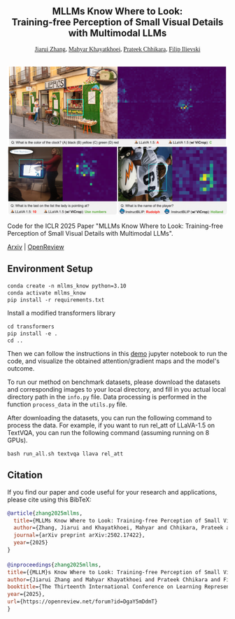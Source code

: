 <p align="center">
  <h2 align="center" style="margin-top: -30px;">MLLMs Know Where to Look: <br>Training-free Perception of Small Visual Details with Multimodal LLMs</h2>
</p>

<div style="font-family: charter;" align="center">
    <a href="https://saccharomycetes.github.io/" target="_blank">Jiarui Zhang</a>,
    <a href="https://mahyarkoy.github.io/" target="_blank">Mahyar Khayatkhoei</a>,
    <a href="https://www.prateekchhikara.com/" target="_blank">Prateek Chhikara</a>,
    <a href="https://www.ilievski.info/" target="_blank">Filip Ilievski</a>
</div>

<br>

<p align="center">
  <img src="images/method_case.png" alt="Geoperception" width="600">
</p>




Code for the ICLR 2025 Paper "MLLMs Know Where to Look: Training-free Perception of Small Visual Details with Multimodal LLMs".

[Arxiv](https://arxiv.org/abs/2502.17422) | [OpenReview](https://openreview.net/forum?id=DgaY5mDdmT)


## Environment Setup
```
conda create -n mllms_know python=3.10
conda activate mllms_know
pip install -r requirements.txt
```
Install a modified transformers library
```
cd transformers
pip install -e .
cd ..
```

Then we can follow the instructions in this [demo](quick_start.ipynb) jupyter notebook to run the code, and visualize the obtained attention/gradient maps and the model's outcome.

To run our method on benchmark datasets, please download the datasets and corresponding images to your local directory, and fill in you actual local directory path in the `info.py` file. Data processing is performed in the function `process_data` in the `utils.py` file.

After downloading the datasets, you can run the following command to process the data. For example, if you want to run rel_att of LLaVA-1.5 on TextVQA, you can run the following command (assuming running on 8 GPUs).
```
bash run_all.sh textvqa llava rel_att
```


## Citation

If you find our paper and code useful for your research and applications, please cite using this BibTeX:
```bibtex 
@article{zhang2025mllms,
  title={MLLMs Know Where to Look: Training-free Perception of Small Visual Details with Multimodal LLMs},
  author={Zhang, Jiarui and Khayatkhoei, Mahyar and Chhikara, Prateek and Ilievski, Filip},
  journal={arXiv preprint arXiv:2502.17422},
  year={2025}
}

@inproceedings{zhang2025mllms,
title={{MLLM}s Know Where to Look: Training-free Perception of Small Visual Details with Multimodal {LLM}s},
author={Jiarui Zhang and Mahyar Khayatkhoei and Prateek Chhikara and Filip Ilievski},
booktitle={The Thirteenth International Conference on Learning Representations},
year={2025},
url={https://openreview.net/forum?id=DgaY5mDdmT}
}
```